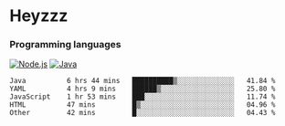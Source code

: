 # Heyzzz  

### Programming languages  

[![Node.js](https://img.shields.io/badge/-Node.js-262626?style=for-the-badge)](https://nodejs.org)
[![Java](https://img.shields.io/badge/-Java-262626?style=for-the-badge)](https://java.com)

<!--START_SECTION:waka-->

```text
Java          6 hrs 44 mins   ██████████▒░░░░░░░░░░░░░░   41.84 %
YAML          4 hrs 9 mins    ██████▒░░░░░░░░░░░░░░░░░░   25.80 %
JavaScript    1 hr 53 mins    ███░░░░░░░░░░░░░░░░░░░░░░   11.74 %
HTML          47 mins         █▒░░░░░░░░░░░░░░░░░░░░░░░   04.96 %
Other         42 mins         █░░░░░░░░░░░░░░░░░░░░░░░░   04.43 %
```

<!--END_SECTION:waka-->
